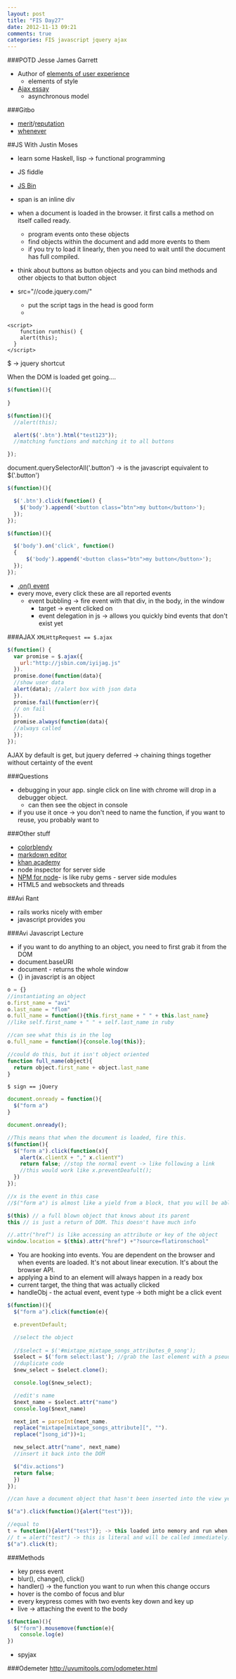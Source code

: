```yaml
---
layout: post
title: "FIS Day27"
date: 2012-11-13 09:21
comments: true
categories: FIS javascript jquery ajax
---
```


###POTD Jesse James Garrett
  - Author of [elements of user experience](http://www.jjg.net/elements/)
    - elements of style
  - [Ajax essay](http://www.adaptivepath.com/ideas/ajax-new-approach-web-applications)
    - asynchronous model

###Gitbo
- [merit](https://github.com/tute/merit)/[reputation](http://railscasts.com/episodes/364-active-record-reputation-system)
- [whenever](https://github.com/javan/whenever)

##JS With Justin Moses
  - learn some Haskell, lisp -> functional programming

  - JS fiddle
  - [JS Bin](http://jsbin.com/welcome/1/edit)

  - span is an inline div

  - when a document is loaded in the browser. it first calls a method on itself called ready.
    - program events onto these objects
    - find objects within the document and add more events to them
    - if you try to load it linearly, then you need to wait until the document has full compiled.
  - think about buttons as button objects and you can bind methods and other objects to that button object
  - src="//code.jquery.com/"
    - put the script tags in the head is good form
    - 

```
<script>
    function runthis() {
    alert(this);
  }
</script>
```
$ -> jquery shortcut

When the DOM is loaded get going....
```javascript
$(function)(){
  
}
```

```javascript
$(function)(){
  //alert(this);

  alert($('.btn').html("test123"));
  //matching functions and matching it to all buttons

});
```
document.querySelectorAll('.button') -> is the javascript equivalent to $('.button')

```javascript
$(function)(){

  $('.btn').click(function() {
    $('body').append('<button class="btn">my button</button>');
  });
});
```

```javascript
$(function)(){

  $('body').on('click', function() 
  {
      $('body').append('<button class="btn">my button</button>');
  });
});
```

  - [.on() event](http://api.jquery.com/on/)
  - every move, every click these are all reported events
    - event bubbling -> fire event with that div, in the body, in the window
      - target -> event clicked on
      - event delegation in js -> allows you quickly bind events that don't exist yet

###AJAX
`XMLHttpRequest == $.ajax`

```javascript AJAX
$(function() {
  var promise = $.ajax({ 
    url:"http://jsbin.com/iyijag.js"
  }).
  promise.done(function(data){
  //show user data
  alert(data); //alert box with json data
  }).
  promise.fail(function(err){
  // on fail
  }).
  promise.always(function(data){
  //always called
  });
});

```
AJAX by default is get, but 
jquery deferred -> chaining things together without certainty of the event

###Questions
  - debugging in your app. single click on line with chrome will drop in a debugger object. 
    - can then see the object in console
  - if you use it once -> you don't need to name the function, if you want to reuse, you probably want to 

###Other stuff
  - [colorblendy](http://colorblendy.com/)
  - [markdown editor](http://mouapp.com/)
  - [khan academy](http://www.khanacademy.org/cs)
  - node inspector for server side
  - [NPM for node](https://npmjs.org)- is like ruby gems - server side modules
  - HTML5 and websockets and threads

##Avi Rant
  - rails works nicely with ember
  - javascript provides you 

###Avi Javascript Lecture
  - if you want to do anything to an object, you need to first grab it from the DOM
  - document.baseURI
  - document - returns the whole window
  - {} in javascript is an object

```javascript Building an Object in Javascript
o = {}
//instantiating an object
o.first_name = "avi"
o.last_name = "flom"
o.full_name = function(){this.first_name + " " + this.last_name}
//like self.first_name + " " + self.last_name in ruby

//can see what this is in the log
o.full_name = function(){console.log(this)};

//could do this, but it isn't object oriented
function full_name(object){
  return object.first_name + object.last_name
}
```
`$ sign == jQuery`
```javascript
document.onready = function(){
  $("form a")
}

document.onready();

//This means that when the document is loaded, fire this.
$(function(){
  $("form a").click(function(x){
    alert(x.clientX + "," x.clientY")
    return false; //stop the normal event -> like following a link
    //this would work like x.preventDeafult();
  })
});

//x is the event in this case
//$("form a") is almost like a yield from a block, that you will be able to access
```
```javascript
$(this) // a full blown object that knows about its parent
this // is just a return of DOM. This doesn't have much info

//.attr("href") is like accessing an attribute or key of the object
window.location = $(this).attr("href") +"?source=flatironschool"
```

  - You are hooking into events. You are dependent on the browser and when events are loaded. It's not about linear execution. It's about the browser API.
  - applying a bind to an element will always happen in a ready box
  - current target, the thing that was actually clicked
  - handleObj - the actual event, event type -> both might be a click event
  
```javascript
$(function)(){
  $("form a").click(function(e){

  e.preventDefault;

  //select the object
  
  //$select = $('#mixtape_mixtape_songs_attributes_0_song');
  $select = $('form select:last'); //grab the last element with a pseudo selector
  //duplicate code
  $new_select = $select.clone();

  console.log($new_select);

  //edit's name
  $next_name = $select.attr("name")
  console.log($next_name)

  next_int = parseInt(next_name.
  replace("mixtape[mixtape_songs_attribute][", "").
  replace("]song_id"))+1;

  new_select.attr("name", next_name)
  //insert it back into the DOM

  $("div.actions")
  return false;
  })
});

//can have a document object that hasn't been inserted into the view yet
```

```javascript
$("a").click(function(){alert("test")});

//equal to
t = function(){alert("test")}; -> this loaded into memory and run when ready.
// t = alert("test") -> this is literal and will be called immediately.
$("a").click(t);
```

###Methods
- key press event
- blur(), change(), click()
- handler() -> the function you want to run when this change occurs
- hover is the combo of focus and blur
- every keypress comes with two events key down and key up
- live -> attaching the event to the body

```javascript MouseMove
$(function)(){
  $("form").mousemove(function(e){
    console.log(e)
})
```

- spyjax

  
###Odemeter
<http://uvumitools.com/odometer.html>